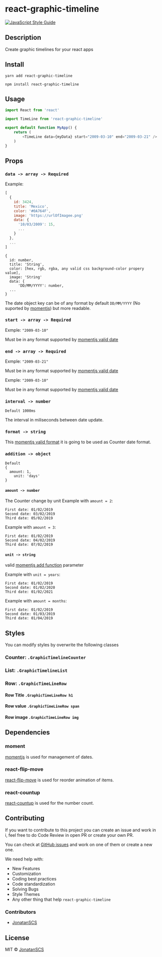 # react-graphic-timeline


[![JavaScript Style Guide](https://img.shields.io/badge/code_style-standard-brightgreen.svg)](https://standardjs.com)

## Description
Create graphic timelines for your react apps

## Install
`yarn add react-graphic-timeline`

`npm install react-graphic-timeline`

## Usage

```javascript
import React from 'react'

import TimeLine from 'react-graphic-timeline'

export default function MyApp() {
    return (
        <TimeLine data={myData} start="2009-03-10" end="2009-03-21" />
    )
}
```

## Props
### `data -> array -> Required` 

Example:

```javascript
[
  {
    id: 3424,
    title: 'Mexico',
    color: '#0A764F',
    image: 'https://urlOfImagee.png'
    data: {
      '10/03/2009': 15,
      ...
    }
  },
  ...
]
```
```
{
  id: number,
  title: 'String',
  color: [hex, rgb, rgba, any valid css background-color propery value],
  image: 'String'
  data: {
      'DD/MM/YYYY': number,
  ...
}
```
The date object key can be of any format by default `DD/MM/YYYY` (No suported by [momentjs](https://momentjs.com/)) but more readable.

### `start -> array -> Required` 

Exmple:
`"2009-03-10"`

Must be in any format supported by [momentjs valid date](https://momentjs.com/docs/#/parsing/string/)

### `end -> array -> Required` 

Exmple:
`"2009-03-21"`

Must be in any format supported by [momentjs valid date](https://momentjs.com/docs/#/parsing/string/)

Exmple: `"2009-03-10"`

Must be in any format supported by [momentjs valid date](https://momentjs.com/docs/#/parsing/string/)

### `interval -> number`

`Default 1000ms`

The interval in miliseconds between date update. 

### `format -> string`

This [momentjs valid format](https://momentjs.com/docs/#/parsing/string-format/) it is going to be used as Counter date format.

### `addition -> object`
```
Default 
{
  amount: 1,
    unit: 'days'
}
```

#### `amount -> number`
The Counter change by unit
Example with `amount = 2`:
```
First date: 01/02/2019
Second date: 03/02/2019
Third date: 05/02/2019
```

Example with `amount = 3`:
```
First date: 01/02/2019
Second date: 04/02/2019
Third date: 07/02/2019
```

#### `unit -> string`
valid [momentjs add function](https://momentjs.com/docs/#/manipulating/add/) parameter

Example with `unit = years`:
```
First date: 01/02/2019
Second date: 01/02/2020
Third date: 01/02/2021
```

Example with `amount = months`:
```
First date: 01/02/2019
Second date: 01/03/2019
Third date: 01/04/2019
```

## Styles

You can modify styles by overwrite the following classes

### Counter: `.GraphicTimelineCounter`
### List: `.GraphicTimelineList`
### Row: `.GraphicTimeLineRow`
#### Row Title `.GraphicTimeLineRow h1`
#### Row value `.GraphicTimeLineRow span`
#### Row image `.GraphicTimeLineRow img`

## Dependencies

### moment

[momentjs](https://momentjs.com/) is used for management of dates.

### react-flip-move

[react-flip-move](https://github.com/joshwcomeau/react-flip-move) is used for reorder animation of items.

### react-countup

[react-countup](https://www.npmjs.com/package/react-countup) is used for the number count.



## Contributing
If you want to contribute to this project you can create an issue and work in i, feel free to do Code Review in open PR or
create your own PR.

You can check at [GitHub issues](https://github.com/JonatanSCS/react-graphic-timeline/issues) and work on one of them or create a new one.

We need help with:
* New Features
* Customization
* Coding best practices
* Code standardization
* Solving Bugs
* Style Themes
* Any other thing that help `react-graphic-timeline`


### Contributors
* [JonatanSCS](https://github.com/JonatanSCS)


## License

MIT © [JonatanSCS](https://github.com/JonatanSCS)
